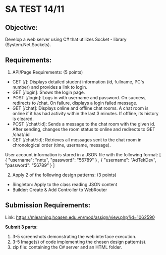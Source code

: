 

# SA TEST 14/11

## **Objective:**

Develop a web server using C# that utilizes Socket - library (System.Net.Sockets).  


## **Requirements:**

1. API/Page Requirements: (5 points)  

- GET [/]: Displays detailed student information (id, fullname, PC's number) and provides a link to login.
- GET [/login]: Shows the login page.
- POST [/login]: Logs in with username and password. On success, redirects to /chat. On failure, displays a login failed message.
- GET [/chat]: Displays online and offline chat rooms. A chat room is online if it has had activity within the last 3 minutes. If offline, its history is cleared.
- POST [/chat/:id]: Sends a message to the chat room with the given id. After sending, changes the room status to online and redirects to GET /chat/:id
- GET [/chat/:id]: Retrieves all messages sent to the chat room in chronological order (time, username, message).

User account information is stored in a JSON file with the following format:  [ { "username": "nntu", "password": "56789" } , { "username": "AdTekDev", "password": "56789" }  ]


2. Apply 2 of the following design patterns: (3 points)   

- Singleton: Apply to the class reading JSON content
- Builder: Create & Add Controller to WebRouter

## **Submission Requirements:**
Link:  https://mlearning.hoasen.edu.vn/mod/assign/view.php?id=1062590   

**Submit 3 parts:**
1. 3-5 screenshots demonstrating the web interface execution.
2. 3-5 Image(s) of code implementing the chosen design pattern(s).
3. zip file: containing the C# server and an HTML folder.


